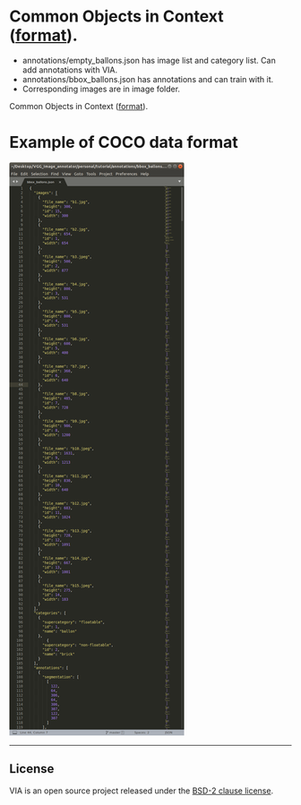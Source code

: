
# Common Objects in Context ([format](http://http://cocodataset.org/#format-data)).

* annotations/empty_ballons.json has image list and category list. Can add annotations with VIA.
* annotations/bbox_ballons.json has annotations and can train with it.
* Corresponding images are in image folder.

Common Objects in Context ([format](http://http://cocodataset.org/#format-data)).


# Example of COCO data format


![load](coco_data_format.png)
___



## License
VIA is an open source project released under the
[BSD-2 clause license](https://gitlab.com/vgg/via/blob/master/LICENSE).
